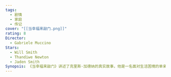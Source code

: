 ```yaml
---
tags:
  - 剧情
  - 家庭
  - 传记
cover: "[[当幸福来敲门.png]]"
rating: 8
Director:
  - Gabriele Muccino
Stars:
  - Will Smith
  - Thandiwe Newton
  - Jaden Smith
Synopsis: 《当幸福来敲门》讲述了克里斯·加德纳的真实故事，他是一名面对生活困境的单亲父亲。克里斯与妻子离婚后，独自抚养年幼的儿子克里斯托弗。由于事业上的失败，他不仅面临经济困境，还失去了住所，带着儿子在街头、庇护所度过无家可归的日子。尽管生活艰难，克里斯从未放弃。他通过努力争取一份未付薪水的实习工作，最终进入了一家证券公司，并通过不懈奋斗获得了转正机会。影片展现了克里斯在绝望中依然保持希望，用实际行动给儿子树立了坚韧不拔的榜样。《当幸福来敲门》强调了坚持、努力与父爱的力量，传递了无论如何困顿，依然要追寻自己的梦想和幸福的深刻主题。
---
```


